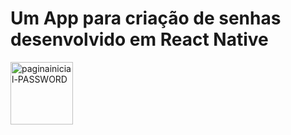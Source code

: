 <h1>Um App para criação de senhas desenvolvido em React Native</h1>

<img src="https://i.ibb.co/R2Y6Kmj/paginainicial-PASSWORD.jpg" alt="paginainicial-PASSWORD" border="0" widht='90px' height='100px'>
